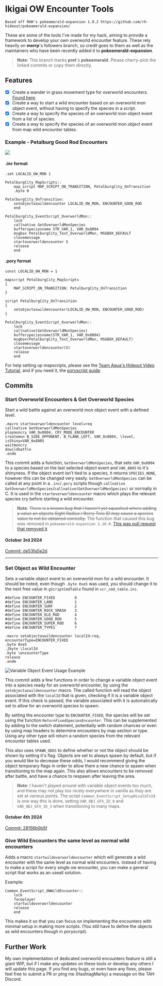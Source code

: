 # Ikigai OW Encounter Tools
```
Based off RHH's pokeemerald-expansion 1.9.2 https://github.com/rh-hideout/pokeemerald-expansion/
```
These are some of the tools I've made for my hack, aiming to provide a framework to develop your own overworld encounter feature. These rely heavily on **merrp**'s followers branch, so credit goes to them as well as the maintainers who have been recently added it to **pokeemerald-expansion**.

> **Note**: This branch tracks **pret**'s **pokeemerald**. Please cherry-pick the linked commits or copy them directly.

## Features
- [x] Create a wander in grass movement type for overworld encounters. [Found here](https://github.com/Pawkkie/Team-Aquas-Asset-Repo/wiki/Create-Wander-in-Grass-Movement-Type).
- [x] Create a way to start a wild encounter based on an overworld mon object event, without having to specify the species in a script.
- [x] Create a way to specify the species of an overworld mon object event from a list of species.
- [x] Create a way to specify the species of an overworld mon object event from map wild encounter tables.

### Example - Petalburg Good Rod Encounters
![](https://github.com/HashtagMarky/pokeemerald/blob/ikigai/ow-encounters/ikiagi_ow_encounters.gif)

#### .inc format
```
.set LOCALID_OW_MON 1

PetalburgCity_MapScripts::
    map_script MAP_SCRIPT_ON_TRANSITION, PetalburgCity_OnTransition
    .byte 0

PetalburgCity_OnTransition:
    setobjectaswildencounter LOCALID_OW_MON, ENCOUNTER_GOOD_ROD
    end

PetalburgCity_EventScript_OverworldMon::
    lock
    callnative GetOverworldMonSpecies
    bufferspeciesname STR_VAR_1, VAR_0x8004
    msgbox PetalburgCity_Text_OverworldMon, MSGBOX_DEFAULT
    closemessage
    startoverworldencounter 5
    release
    end
```

#### .pory format
```
const LOCALID_OW_MON = 1

mapscript PetalburgCity_MapScripts
{
    MAP_SCRIPT_ON_TRANSITION: PetalburgCity_OnTransition
}

script PetalburgCity_OnTransition
{
    setobjectaswildencounter(LOCALID_OW_MON, ENCOUNTER_GOOD_ROD)
}

PetalburgCity_EventScript_OverworldMon::
    lock
    callnative(GetOverworldMonSpecies)
    bufferspeciesname(STR_VAR_1, VAR_0x8004)
    msgbox(PetalburgCity_Text_OverworldMon, MSGBOX_DEFAULT)
    closemessage
    startoverworldencounter(5)
    release
    end
```

For help setting up mapscripts, please see the [Team Aqua's Hideout Video Tutorial](https://youtu.be/b7AQP6WND-4?si=7q06ybC2k65GkQI6), and if you need it, the [poryscript guide](https://github.com/huderlem/poryscript#mapscripts-statement).

## Commits
### Start Overworld Encounters & Get Overworld Species
Start a wild battle against an overworld mon object event with a defined level.
```
.macro startoverworldencounter level=req
callnative GetOverworldMonSpecies
playmoncry VAR_0x8004, CRY_MODE_ENCOUNTER
createmon B_SIDE_OPPONENT, B_FLANK_LEFT, VAR_0x8004, \level, isShiny=VAR_0x8005
waitmoncry
dowildbattle
.endm
```

This commit adds a function, `GetOverworldMonSpecies`, that sets `VAR_0x8004` to a species based on the last selected object event and `VAR_8005` to it's shinyness. If the object event isn't tied to a species, it returns `SPECIES_NONE`, however this can be changed very easily. `GetOverworldMonSpecies` can be called at any point in a `.inc`/`.pory` scripts though `callnative GetOverworldMonSpecies`/`callnative(GetOverworldMonSpecies)` or normally in C. It is used in the `startoverworldencounter` macro which plays the relevant species cry before starting a wild encounter.

> **Note**: ~~There is a known bug that I haven't yet squashed where adding a value an objects Sight Radius / Berry Tree ID may cause a species value to not be obtained correctly.~~ The function that caused this bug was removed in `pokeemerald-expansion 1.10.0`. [This was pull request that removed it](https://github.com/rh-hideout/pokeemerald-expansion/pull/5475).

#### October 3rd 2024
[Commit: de53fa5e2d](https://github.com/HashtagMarky/pokeemerald/commit/de53fa5e2d1e46efe09e1d829137d030be81d402)

---
### Set Object as Wild Encounter
Sets a variable object event to an overworld mon for a wild encounter. It should be noted, even though `.byte 0xe5` was used, you should change it to the next free value in `gScriptCmdTable` found in `scr_cmd_table.inc`.
```
#define ENCOUNTER_FIXED         0
#define ENCOUNTER_LAND          1
#define ENCOUNTER_SURF          2
#define ENCOUNTER_ROCK_SMASH    3
#define ENCOUNTER_OLD_ROD       4
#define ENCOUNTER_GOOD_ROD      5
#define ENCOUNTER_SUPER_ROD     6
#define ENCOUNTER_TYPES         7

.macro setobjectaswildencounter localId:req, encounterType=ENCOUNTER_FIXED
.byte 0xe5
.2byte \localId
.byte \encounterType
release
.endm
```
![Variable Object Event Usage Example](https://github.com/user-attachments/assets/6fa37858-f964-4916-8d35-c973f570b269)

This commit adds a few functions in order to change a variable object event into a species ready for an overworld encounter, by using the `setobjectaswildencounter` macro. The called function will read the object associated with the `localId` that is given, checking if it is a variable object event. If this check is passed, the variable associated with it is automatically set to allow for an overworld species to spawn.

By setting the encounter type to `ENCOUNTER_FIXED`, the species will be set using the function `ReturnFixedSpeciesEncounter`. This can be supplemented by adding to the switch statement, potentially with random chances or even by using map headers to determine encounters by map section or type. Using any other type will return a random species from the relevant encounter tables used.

This also uses `SPAWN_ODDS` to define whether or not the object should be shown by setting it's flag. Objects are set to always spawn by default, but if you would like to decrease these odds, I would recommend giving the object temporary flags in order to allow them a new chance to spawn when transitioning to the map again. This also allows encounters to be removed after battle, and have a chance to respawn after leaving the area.

> **Note**: I haven't played around with variable object events too much, and these may not play too nicely everywhere in vanilla as they are set at various points. The script `Common_EventScript_SetupRivalGfxId` is one way this is done, setting `VAR_OBJ_GFX_ID_0` and `VAR_OBJ_GFX_ID_3` when transitioning to many maps.

#### October 4th 2024
[Commit: 28156b0b5f](https://github.com/HashtagMarky/pokeemerald/commit/28156b0b5fa6933f42c5673026d046d5e6c2e566)

### Give Wild Encounters the same level as normal wild encounters
Adds a macro `startwildoverworldencounter` which will generate a wild encounter with the same level as normal wild encounters.
Instead of having to make a script for every single ow encounter, you can make a general script that works as an useall solution.

Example:
```
Common_EventScript_OWWildEncounter::
	lock
	faceplayer
	startwildoverworldencounter
	release
	end
```

This makes it so that you can focus on implementing the encounters with minimal setup in making more scripts. (You still have to define the objects as wild encounters though in poryscript).

## Further Work
My own implementation of dedicated overworld encounters feature is still a giant WIP, but if I make any updates on these tools or develop any others I will update this page. If you find any bugs, or even have any fixes, please feel free to submit a PR or ping me (HashtagMarky) a message on the TAH Discord.  
